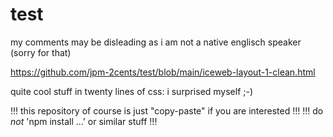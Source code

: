 # test

my comments may be disleading as i am not a native englisch speaker (sorry for that)

https://github.com/jpm-2cents/test/blob/main/iceweb-layout-1-clean.html

  quite cool stuff in twenty lines of css: i surprised myself ;-)
  
  
!!! this repository of course is just "copy-paste" if you are interested !!!
!!! do *not* 'npm install ...' or similar stuff !!!




